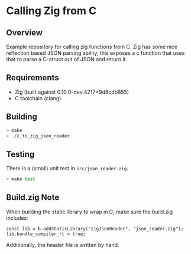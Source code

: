 # Calling Zig from C

## Overview

Example repository for calling zig functions from C.  Zig has some nice
reflection based JSON parsing ability, this exposes a c function that uses that
to parse a C-struct out of JSON and return it.

## Requirements

* Zig (built against 0.10.0-dev.4217+9d8cdb855)
* C toolchain (clang)

## Building

```bash
> make
> ./c_to_zig_json_reader
```

## Testing

There is a (small) unit test in `src/json_reader.zig`.

```bash
> make test
```

## Build.zig Note

When building the static library to wrap in C, make sure the build.zig
includes:

```zig
const lib = b.addStaticLibrary("zigJsonReader", "json_reader.zig");
lib.bundle_compiler_rt = true;
```

Additionally, the header file is written by hand.
